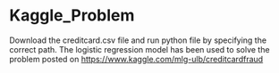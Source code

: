 # Kaggle_Problem
Download the creditcard.csv file and run python file by specifying the correct path. The logistic regression model has been used to solve the problem posted on https://www.kaggle.com/mlg-ulb/creditcardfraud
